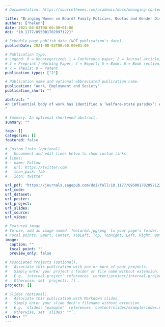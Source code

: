 ```yaml
---
# Documentation: https://sourcethemes.com/academic/docs/managing-content/

title: "Bringing Women on Board? Family Policies, Quotas and Gender Diversity in Top Jobs."
authors: ["helen"]
date: 2021-08-03T00:00:00+01:00
doi: "10.1177/0950017020971221"

# Schedule page publish date (NOT publication's date).
publishDate: 2021-08-03T00:00:00+01:00

# Publication type.
# Legend: 0 = Uncategorized; 1 = Conference paper; 2 = Journal article;
# 3 = Preprint / Working Paper; 4 = Report; 5 = Book; 6 = Book section;
# 7 = Thesis; 8 = Patent
publication_types: ["2"]

# Publication name and optional abbreviated publication name.
publication: "Work, Employment and Society"
publication_short: ""

abstract: "
An influential body of work has identified a ‘welfare-state paradox’: work–family policies that bring women into the workforce also undermine women’s access to the top jobs. Missing from this literature is a consideration of how welfare-state interventions impact on women’s representation at the board-level specifically, rather than managerial and lucrative positions more generally. This article contributes to addressing this ‘gap’. A fuzzy-set Qualitative Comparative Analysis of 22 industrialised countries reveals how welfare-state interventions combine with gender boardroom quotas and targets in (not) bringing a ‘critical mass’ of women onto private-sector corporate boards. Overall, the analysis finds limited evidence in support of a welfare-state paradox; in fact, countries are unlikely to achieve a critical mass of women on boards in the absence of adequate childcare services. The results further suggest that ‘hard’, mandatory gender boardroom quotas are not necessary for achieving more women on boards; ‘soft’, voluntary recommendations can also work under certain family policy constellations.
"

# Summary. An optional shortened abstract.
summary: ""

tags: []
categories: []
featured: false

# Custom links (optional).
#   Uncomment and edit lines below to show custom links.
# links:
# - name: Follow
#   url: https://twitter.com
#   icon_pack: fab
#   icon: twitter

url_pdf: "https://journals.sagepub.com/doi/full/10.1177/0950017020971221"
url_code:
url_dataset:
url_poster:
url_project:
url_slides:
url_source:
url_video:

# Featured image
# To use, add an image named `featured.jpg/png` to your page's folder. 
# Focal points: Smart, Center, TopLeft, Top, TopRight, Left, Right, BottomLeft, Bottom, BottomRight.
image:
  caption: ""
  focal_point: ""
  preview_only: false

# Associated Projects (optional).
#   Associate this publication with one or more of your projects.
#   Simply enter your project's folder or file name without extension.
#   E.g. `internal-project` references `content/project/internal-project/index.md`.
#   Otherwise, set `projects: []`.
projects: []

# Slides (optional).
#   Associate this publication with Markdown slides.
#   Simply enter your slide deck's filename without extension.
#   E.g. `slides: "example"` references `content/slides/example/index.md`.
#   Otherwise, set `slides: ""`.
slides: ""
---
```

